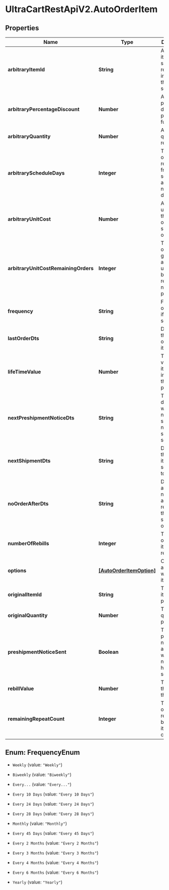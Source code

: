 # UltraCartRestApiV2.AutoOrderItem

## Properties
Name | Type | Description | Notes
------------ | ------------- | ------------- | -------------
**arbitraryItemId** | **String** | Arbitrary item id that should be rebilled instead of the normal schedule | [optional] 
**arbitraryPercentageDiscount** | **Number** | An arbitrary percentage discount to provide on future rebills | [optional] 
**arbitraryQuantity** | **Number** | Arbitrary quantity to rebill | [optional] 
**arbitraryScheduleDays** | **Integer** | The number of days to rebill if the frequency is set to an arbitrary number of days | [optional] 
**arbitraryUnitCost** | **Number** | Arbitrary unit cost that rebills of this item should occur at | [optional] 
**arbitraryUnitCostRemainingOrders** | **Integer** | The number of rebills to give the arbitrary unit cost on before reverting to normal pricing. | [optional] 
**frequency** | **String** | Frequency of the rebill if not a fixed schedule | [optional] 
**lastOrderDts** | **String** | Date/time of the last order of this item | [optional] 
**lifeTimeValue** | **Number** | The life time value of this item including the original purchase | [optional] 
**nextPreshipmentNoticeDts** | **String** | The date/time of when the next pre-shipment notice should be sent | [optional] 
**nextShipmentDts** | **String** | Date/time that this item is scheduled to rebill | [optional] 
**noOrderAfterDts** | **String** | Date/time after which no additional rebills of this item should occur | [optional] 
**numberOfRebills** | **Integer** | The number of times this item has rebilled | [optional] 
**options** | [**[AutoOrderItemOption]**](AutoOrderItemOption.md) | Options associated with this item | [optional] 
**originalItemId** | **String** | The original item id purchased | [optional] 
**originalQuantity** | **Number** | The original quantity purchased | [optional] 
**preshipmentNoticeSent** | **Boolean** | True if the preshipment notice associated with the next rebill has been sent | [optional] 
**rebillValue** | **Number** | The value of the rebills of this item | [optional] 
**remainingRepeatCount** | **Integer** | The number of rebills remaining before this item is complete | [optional] 


<a name="FrequencyEnum"></a>
## Enum: FrequencyEnum


* `Weekly` (value: `"Weekly"`)

* `Biweekly` (value: `"Biweekly"`)

* `Every...` (value: `"Every..."`)

* `Every 10 Days` (value: `"Every 10 Days"`)

* `Every 24 Days` (value: `"Every 24 Days"`)

* `Every 28 Days` (value: `"Every 28 Days"`)

* `Monthly` (value: `"Monthly"`)

* `Every 45 Days` (value: `"Every 45 Days"`)

* `Every 2 Months` (value: `"Every 2 Months"`)

* `Every 3 Months` (value: `"Every 3 Months"`)

* `Every 4 Months` (value: `"Every 4 Months"`)

* `Every 6 Months` (value: `"Every 6 Months"`)

* `Yearly` (value: `"Yearly"`)




